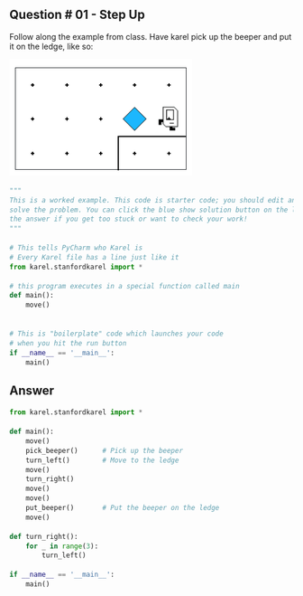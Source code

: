 ## Question # 01 - Step Up
Follow along the example from class. Have karel pick up the beeper and put it on the ledge, like so:

![alt text](Images/image04.png)

```python
"""
This is a worked example. This code is starter code; you should edit and run it to
solve the problem. You can click the blue show solution button on the left to see
the answer if you get too stuck or want to check your work!
"""

# This tells PyCharm who Karel is
# Every Karel file has a line just like it
from karel.stanfordkarel import *

# this program executes in a special function called main
def main():
    move()


# This is "boilerplate" code which launches your code
# when you hit the run button
if __name__ == '__main__':
    main()
```

## Answer
```python
from karel.stanfordkarel import *

def main():
    move()
    pick_beeper()      # Pick up the beeper
    turn_left()        # Move to the ledge
    move()
    turn_right()
    move()
    move()
    put_beeper()       # Put the beeper on the ledge
    move()

def turn_right():
    for _ in range(3):
        turn_left()

if __name__ == '__main__':
    main()
```